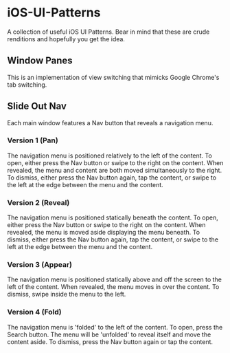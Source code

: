 iOS-UI-Patterns
===============

A collection of useful iOS UI Patterns. Bear in mind that these are crude renditions and hopefully you get the idea.

## Window Panes ##

This is an implementation of view switching that mimicks Google Chrome's tab switching.


## Slide Out Nav ##

Each main window features a Nav button that reveals a navigation menu.
    
### Version 1 (Pan) ###

The navigation menu is positioned relatively to the left of the content. To open, either press the Nav button or swipe to the right on the content. When revealed, the menu and content are both moved simultaneously to the right. To dismiss, either press the Nav button again, tap the content, or swipe to the left at the edge between the menu and the content.

### Version 2 (Reveal) ###

The navigation menu is positioned statically beneath the content. To open, either press the Nav button or swipe to the right on the content. When revealed, the menu is moved aside displaying the menu beneath. To dismiss, either press the Nav button again, tap the content, or swipe to the left at the edge between the menu and the content.

### Version 3 (Appear) ###

The navigation menu is positioned statically above and off the screen to the left of the content. When revealed, the menu moves in over the content. To dismiss, swipe inside the menu to the left.

### Version 4 (Fold) ###

The navigation menu is 'folded' to the left of the content. To open, press the Search button. The menu will be 'unfolded' to reveal itself and move the content aside. To dismiss, press the Nav button again or tap the content.

